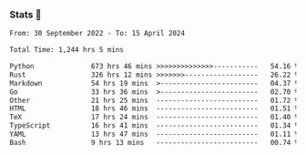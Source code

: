 ### Stats 👋
<!--START_SECTION:waka-->

```txt
From: 30 September 2022 - To: 15 April 2024

Total Time: 1,244 hrs 5 mins

Python              673 hrs 46 mins >>>>>>>>>>>>>>-----------   54.16 %
Rust                326 hrs 12 mins >>>>>>>------------------   26.22 %
Markdown            54 hrs 19 mins  >------------------------   04.37 %
Go                  33 hrs 36 mins  >------------------------   02.70 %
Other               21 hrs 25 mins  -------------------------   01.72 %
HTML                18 hrs 46 mins  -------------------------   01.51 %
TeX                 17 hrs 24 mins  -------------------------   01.40 %
TypeScript          16 hrs 41 mins  -------------------------   01.34 %
YAML                13 hrs 47 mins  -------------------------   01.11 %
Bash                9 hrs 13 mins   -------------------------   00.74 %
```

<!--END_SECTION:waka-->

<!--
**buhaytza2005/buhaytza2005** is a ✨ _special_ ✨ repository because its `README.md` (this file) appears on your GitHub profile.

Here are some ideas to get you started:

- 🔭 I’m currently working on ...
- 🌱 I’m currently learning ...
- 👯 I’m looking to collaborate on ...
- 🤔 I’m looking for help with ...
- 💬 Ask me about ...
- 📫 How to reach me: ...
- 😄 Pronouns: ...
- ⚡ Fun fact: ...
-->


